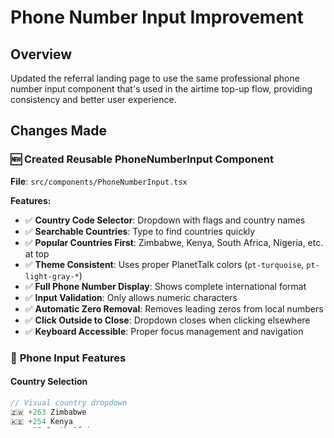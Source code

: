 # Phone Number Input Improvement

## Overview
Updated the referral landing page to use the same professional phone number input component that's used in the airtime top-up flow, providing consistency and better user experience.

## Changes Made

### 🆕 **Created Reusable PhoneNumberInput Component**
**File**: `src/components/PhoneNumberInput.tsx`

**Features:**
- ✅ **Country Code Selector**: Dropdown with flags and country names
- ✅ **Searchable Countries**: Type to find countries quickly
- ✅ **Popular Countries First**: Zimbabwe, Kenya, South Africa, Nigeria, etc. at top
- ✅ **Theme Consistent**: Uses proper PlanetTalk colors (`pt-turquoise`, `pt-light-gray-*`)
- ✅ **Full Phone Number Display**: Shows complete international format
- ✅ **Input Validation**: Only allows numeric characters
- ✅ **Automatic Zero Removal**: Removes leading zeros from local numbers
- ✅ **Click Outside to Close**: Dropdown closes when clicking elsewhere
- ✅ **Keyboard Accessible**: Proper focus management and navigation

### 📱 **Phone Input Features**

#### Country Selection
```typescript
// Visual country dropdown
🇿🇼 +263 Zimbabwe
🇰🇪 +254 Kenya  
🇿🇦 +27 South Africa
🇳🇬 +234 Nigeria
// ... and 200+ more countries
```

#### User Experience
- **Search functionality**: Type "Kenya" to find `🇰🇪 +254`
- **Visual feedback**: Selected country highlighted in turquoise
- **Full number preview**: Shows `+263771234567` below input
- **Smart formatting**: Removes leading zeros automatically

#### Theme Integration
```css
/* Consistent with PlanetTalk theme */
border-pt-light-gray-300
bg-pt-light-gray-50
hover:bg-pt-light-gray-100
focus:ring-pt-turquoise
text-pt-dark-gray
```

### 🔄 **Updated Referral Page**
**File**: `src/app/[locale]/referral/[code]/page.tsx`

#### Before (Simple Text Input)
```typescript
<input
  type="tel"
  placeholder="Enter your phone number"
  className="w-full px-4 py-3..."
/>
```

#### After (Professional Phone Input)
```typescript
<PhoneNumberInput
  label="Phone Number"
  value={formData.referredUserPhone}
  onChange={(fullPhoneNumber) => {
    setFormData((prev) => ({ ...prev, referredUserPhone: fullPhoneNumber }))
  }}
  required
  placeholder="771234567"
  showFullNumber={true}
/>
```

### 🎯 **Component Props**

```typescript
interface PhoneNumberInputProps {
  value: string                    // Current phone number value
  onChange: (fullPhoneNumber: string) => void  // Callback with full international number
  countryCode?: string            // Initial country code (default: +263)
  onCountryCodeChange?: (countryCode: string) => void  // Country change callback
  placeholder?: string            // Placeholder for number input
  required?: boolean              // Whether field is required
  className?: string              // Additional CSS classes
  label?: string                  // Input label text
  showFullNumber?: boolean        // Show full number preview
}
```

### 📍 **Usage Examples**

#### Basic Usage
```typescript
<PhoneNumberInput
  value={phoneNumber}
  onChange={setPhoneNumber}
/>
```

#### Advanced Usage
```typescript
<PhoneNumberInput
  label="Mobile Number"
  value={formData.phone}
  onChange={(phone) => setFormData(prev => ({...prev, phone}))}
  countryCode="+27"
  required
  placeholder="123456789"
  showFullNumber={true}
  className="mb-4"
/>
```

### 🌍 **Country Support**

#### Popular Countries (Top of List)
- 🇿🇼 Zimbabwe (+263)
- 🇰🇪 Kenya (+254) 
- 🇿🇦 South Africa (+27)
- 🇳🇬 Nigeria (+234)
- 🇬🇭 Ghana (+233)
- 🇺🇬 Uganda (+256)
- 🇹🇿 Tanzania (+255)
- 🇿🇲 Zambia (+260)
- 🇲🇼 Malawi (+265)
- 🇧🇼 Botswana (+267)

#### Complete Coverage
- **200+ countries** supported
- **Alphabetical ordering** after popular countries
- **Flag emojis** for visual identification
- **Searchable** by country name or code

### ✨ **User Experience Improvements**

#### For Customers
- **Familiar Interface**: Same as airtime top-up flow
- **Visual Country Selection**: Flags make it easy to find countries
- **Search Functionality**: Quick country lookup
- **Clear Validation**: Full number preview shows what will be submitted
- **Mobile Optimized**: Touch-friendly dropdown and inputs

#### For Consistency
- **Same Component**: Used across airtime top-up and referral flows
- **Theme Alignment**: Consistent colors and styling
- **Validation Logic**: Same phone number processing rules
- **Error Handling**: Consistent feedback patterns

### 🎉 **Result**

The referral page now has:
- ✅ **Professional phone input** with country selection
- ✅ **Visual consistency** with airtime top-up flow  
- ✅ **Better user experience** with searchable countries
- ✅ **Proper validation** with full international format
- ✅ **Theme consistency** using PlanetTalk colors
- ✅ **Mobile optimization** for touch interaction

Perfect for international customers who need to select their country and enter their phone number for airtime top-ups! 📱🌍
